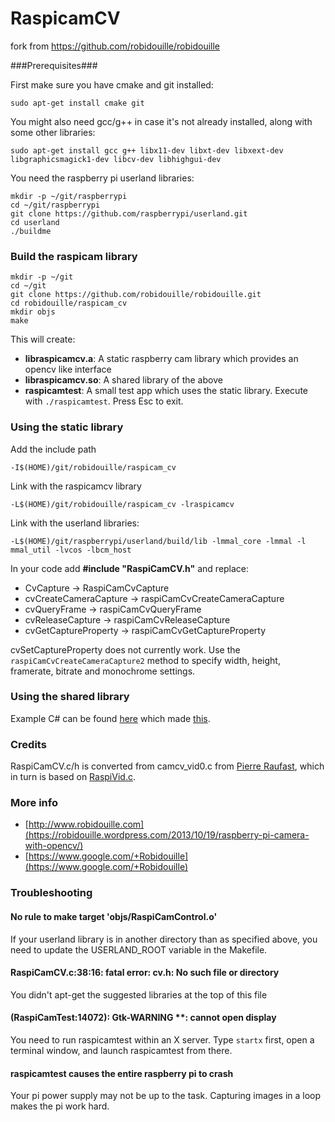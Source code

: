 # RaspicamCV

fork from https://github.com/robidouille/robidouille

###Prerequisites###

First make sure you have cmake and git installed:

    sudo apt-get install cmake git

You might also need gcc/g++ in case it's not already installed, along with some other libraries:

    sudo apt-get install gcc g++ libx11-dev libxt-dev libxext-dev libgraphicsmagick1-dev libcv-dev libhighgui-dev


You need the raspberry pi userland libraries:

    mkdir -p ~/git/raspberrypi
    cd ~/git/raspberrypi
    git clone https://github.com/raspberrypi/userland.git
    cd userland
    ./buildme
    

### Build the raspicam library ###

    mkdir -p ~/git
    cd ~/git
    git clone https://github.com/robidouille/robidouille.git
    cd robidouille/raspicam_cv
    mkdir objs
    make

This will create:

- **libraspicamcv.a**: A static raspberry cam library which provides an opencv like interface
- **libraspicamcv.so**: A shared library of the above
- **raspicamtest**: A small test app which uses the static library. Execute with `./raspicamtest`. Press Esc to exit.

### Using the static library ###

Add the include path

    -I$(HOME)/git/robidouille/raspicam_cv
Link with the raspicamcv library

    -L$(HOME)/git/robidouille/raspicam_cv -lraspicamcv
Link with the userland libraries: 

    -L$(HOME)/git/raspberrypi/userland/build/lib -lmmal_core -lmmal -l mmal_util -lvcos -lbcm_host

In your code add **#include "RaspiCamCV.h"** and replace:

- CvCapture -> RaspiCamCvCapture
- cvCreateCameraCapture -> raspiCamCvCreateCameraCapture
- cvQueryFrame -> raspiCamCvQueryFrame
- cvReleaseCapture -> raspiCamCvReleaseCapture
- cvGetCaptureProperty -> raspiCamCvGetCaptureProperty

cvSetCaptureProperty does not currently work. Use the `raspiCamCvCreateCameraCapture2` method to specify width, height, framerate, bitrate and monochrome settings.

### Using the shared library ###
Example C# can be found [here](https://github.com/neutmute/PiCamCV/blob/master/source/LibPiCamCV/PInvoke/CvInvokeRaspiCamCV.cs) which made [this](https://www.youtube.com/watch?v=MWK55A0RH0U).
 
### Credits ###
RaspiCamCV.c/h is converted from camcv_vid0.c from [Pierre Raufast](https://thinkrpi.wordpress.com/2013/05/22/opencv-and-camera-board-csi/ "Pierre Raufast"), which in turn is based on [RaspiVid.c](https://github.com/raspberrypi/userland/blob/master/host_applications/linux/apps/raspicam/RaspiVid.c).

### More info ###
- [http://www.robidouille.com](https://robidouille.wordpress.com/2013/10/19/raspberry-pi-camera-with-opencv/)
- [https://www.google.com/+Robidouille](https://www.google.com/+Robidouille)


### Troubleshooting ###
#### No rule to make target 'objs/RaspiCamControl.o' ####
If your userland library is in another directory than as specified above, you need to update the USERLAND_ROOT variable in the Makefile.

#### RaspiCamCV.c:38:16: fatal error: cv.h: No such file or directory  
You didn't apt-get the suggested libraries at the top of this file

#### (RaspiCamTest:14072): Gtk-WARNING **: cannot open display ####
You need to run raspicamtest within an X server. Type `startx` first, open a terminal window, and launch raspicamtest from there.

#### raspicamtest causes the entire raspberry pi to crash ####
Your pi power supply may not be up to the task. Capturing images in a loop makes the pi work hard.